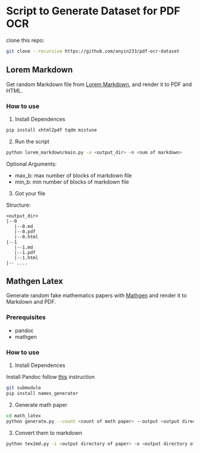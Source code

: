 # Script to Generate Dataset for PDF OCR

clone this repo:
```bash
git clone --recursive https://github.com/anyin233/pdf-ocr-dataset
```

## Lorem Markdown
Get random Markdown file from [Lorem Markdown](https://jaspervdj.be/lorem-markdownum/), and render it to PDF and HTML.

### How to use

1. Install Dependences

```bash
pip install xhtml2pdf tqdm mistune
```

2. Run the script

```bash
python lorem_markdown/main.py -o <output_dir> -n <num of markdown>
```

Optional Arguments:
- max_b: max number of blocks of markdown file
- min_b: min number of blocks of markdown file

3. Got your file

Structure:
```
<output_dir>
|--0
   |--0.md
   |--0.pdf
   |--0.html
|--1
   |--1.md
   |--1.pdf
   |--1.html
|-- ....
```

## Mathgen Latex
Generate random fake mathematics papers with [Mathgen](https://github.com/neldredge/mathgen) and render it to Markdown and PDF.

### Prerequisites

- pandoc
- mathgen

### How to use

1. Install Dependences


Install Pandoc follow [this](https://pandoc.org/installing.html) instruction

```bash
git submodule 
pip install names_generator
```

2. Generate math paper

```bash
cd math_latex
python generate.py --count <count of math paper> --output <output directory of paper>
```

3. Convert them to markdown

```bash
python tex2md.py -i <output directory of paper> -o <output directory of markdown>
```

